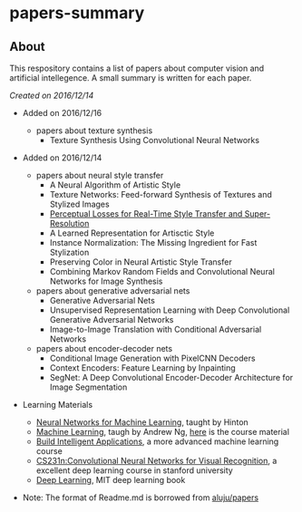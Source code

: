 # papers-summary
## About 
This respository contains a list of papers about computer vision and artificial intellegence. A small summary is written for each paper. 

_Created on 2016/12/14_
* Added on 2016/12/16
  * papers about texture synthesis 
    * Texture Synthesis Using Convolutional Neural Networks
* Added on 2016/12/14
  * papers about neural style transfer 
    * A Neural Algorithm of Artistic Style 
    * Texture Networks: Feed-forward Synthesis of Textures and Stylized Images
    * [Perceptual Losses for Real-Time Style Transfer and Super-Resolution](neural-net/Perceptual_Losses_for_Style_Transfer_and_Super_Resolution.md)
    * A Learned Representation for Artisctic Style
    * Instance Normalization: The Missing Ingredient for Fast Stylization
    * Preserving Color in Neural Artistic Style Transfer
    * Combining Markov Random Fields and Convolutional Neural Networks for Image Synthesis
  * papers about generative adversarial nets
    * Generative Adversarial Nets
    * Unsupervised Representation Learning with Deep Convolutional Generative Adversarial Networks
    * Image-to-Image Translation with Conditional Adversarial Networks
  * papers about encoder-decoder nets
    * Conditional Image Generation with PixelCNN Decoders
    * Context Encoders: Feature Learning by Inpainting
    * SegNet: A Deep Convolutional Encoder-Decoder Architecture for Image Segmentation
    
* Learning Materials 
  * [Neural Networks for Machine Learning](https://www.coursera.org/learn/neural-networks), taught by Hinton
  * [Machine Learning](https://www.coursera.org/learn/machine-learning), taugh by Andrew Ng, [here](http://cs229.stanford.edu/materials.html) is the course material
  * [Build Intelligent Applications](https://www.coursera.org/specializations/machine-learning), a more advanced machine learning course
  * [CS231n:Convolutional Neural Networks for Visual Recognition](http://cs231n.stanford.edu/), a excellent deep learning course in stanford university
  * [Deep Learning](http://www.deeplearningbook.org/), MIT deep learning book

* Note: The format of Readme.md is borrowed from [aluju/papers](https://github.com/aleju/papers)
